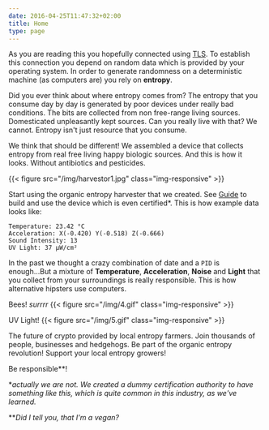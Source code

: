 ```yaml
---
date: 2016-04-25T11:47:32+02:00
title: Home
type: page
---
```


As you are reading this you hopefully connected using
[TLS](https://en.wikipedia.org/wiki/Transport_Layer_Security). To
establish this connection you depend on random data which is provided by
your operating system. In order to generate randomness on a deterministic
machine (as computers are) you rely on **entropy**.

Did you ever think about where entropy comes from? The entropy that you
consume day by day is generated by poor devices under
really bad conditions. The bits are collected from non free-range living
sources. Domesticated unpleasantly kept sources. Can you really live with
that? We cannot. Entropy isn't just resource that you consume.

We think that should be different! We assembled a device that collects
entropy from real free living happy biologic sources. And this is how it
looks. Without antibiotics and pesticides.

{{< figure src="/img/harvestor1.jpg" class="img-responsive" >}}

Start using the organic entropy harvester that we created. See
[Guide](/guide) to build and use the device which
is even certified*. This is how example data looks like:

```
Temperature: 23.42 °C
Acceleration: X(-0.420) Y(-0.518) Z(-0.666)
Sound Intensity: 13
UV Light: 37 µW/cm²
```

In the past we thought a crazy combination of date and a `PID` is
enough...But a mixture of **Temperature**, **Acceleration**, **Noise** and
**Light** that you collect from your surroundings is really responsible.
This is how alternative hipsters use computers.


Bees! *surrrr*
{{< figure src="/img/4.gif" class="img-responsive" >}}

UV Light!
{{< figure src="/img/5.gif" class="img-responsive" >}}

The future of crypto provided by local
entropy farmers. Join thousands of people, businesses and hedgehogs.
Be part of the organic entropy revolution! Support your local entropy
growers!

Be responsible**!

\**actually we are not. We created a dummy certification authority to have
something like this, which is quite common in this industry, as we've
learned.*

\*\**Did I tell you, that I'm a vegan?*
